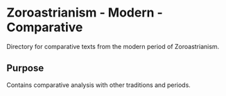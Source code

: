 # Zoroastrianism - Modern - Comparative

Directory for comparative texts from the modern period of Zoroastrianism.

## Purpose
Contains comparative analysis with other traditions and periods.
